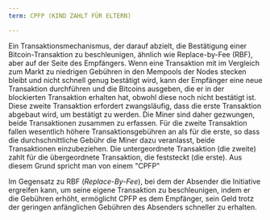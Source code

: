 ```yaml
---
term: CPFP (KIND ZAHLT FÜR ELTERN)

---
```

Ein Transaktionsmechanismus, der darauf abzielt, die Bestätigung einer Bitcoin-Transaktion zu beschleunigen, ähnlich wie Replace-by-Fee (RBF), aber auf der Seite des Empfängers. Wenn eine Transaktion mit im Vergleich zum Markt zu niedrigen Gebühren in den Mempools der Nodes stecken bleibt und nicht schnell genug bestätigt wird, kann der Empfänger eine neue Transaktion durchführen und die Bitcoins ausgeben, die er in der blockierten Transaktion erhalten hat, obwohl diese noch nicht bestätigt ist. Diese zweite Transaktion erfordert zwangsläufig, dass die erste Transaktion abgebaut wird, um bestätigt zu werden. Die Miner sind daher gezwungen, beide Transaktionen zusammen zu erfassen. Für die zweite Transaktion fallen wesentlich höhere Transaktionsgebühren an als für die erste, so dass die durchschnittliche Gebühr die Miner dazu veranlasst, beide Transaktionen einzubeziehen. Die untergeordnete Transaktion (die zweite) zahlt für die übergeordnete Transaktion, die feststeckt (die erste). Aus diesem Grund spricht man von einem "CPFP"

Im Gegensatz zu RBF (*Replace-By-Fee*), bei dem der Absender die Initiative ergreifen kann, um seine eigene Transaktion zu beschleunigen, indem er die Gebühren erhöht, ermöglicht CPFP es dem Empfänger, sein Geld trotz der geringen anfänglichen Gebühren des Absenders schneller zu erhalten.
